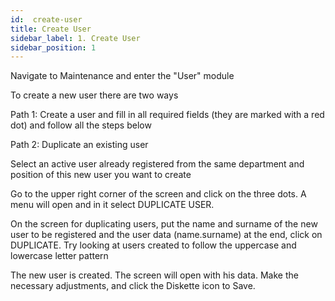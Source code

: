```yaml
---
id:  create-user
title: Create User
sidebar_label: 1. Create User
sidebar_position: 1 
---
```


Navigate to Maintenance and enter the "User" module

To create a new user there are two ways

Path 1:
Create a user and fill in all required fields (they are marked with a red dot) and follow all the steps below

Path 2: 
Duplicate an existing user

Select an active user already registered from the same department and position of this new user you want to create

Go to the upper right corner of the screen and click on the three dots. A menu will open and in it select DUPLICATE USER.

On the screen for duplicating users, put the name and surname of the new user to be registered and the user data (name.surname)
at the end, click on DUPLICATE. Try looking at users created to follow the uppercase and lowercase letter pattern


The new user is created. The screen will open with his data. Make the necessary adjustments, and click the Diskette icon to Save.
